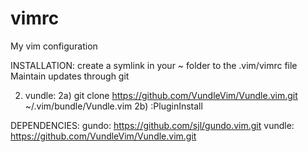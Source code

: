 # vimrc
My vim configuration

INSTALLATION:
create a symlink in your ~ folder to the .vim/vimrc file
    Maintain updates through git

2) vundle:
    2a) git clone https://github.com/VundleVim/Vundle.vim.git ~/.vim/bundle/Vundle.vim
    2b) :PluginInstall

DEPENDENCIES:
gundo: https://github.com/sjl/gundo.vim.git
vundle: https://github.com/VundleVim/Vundle.vim.git
